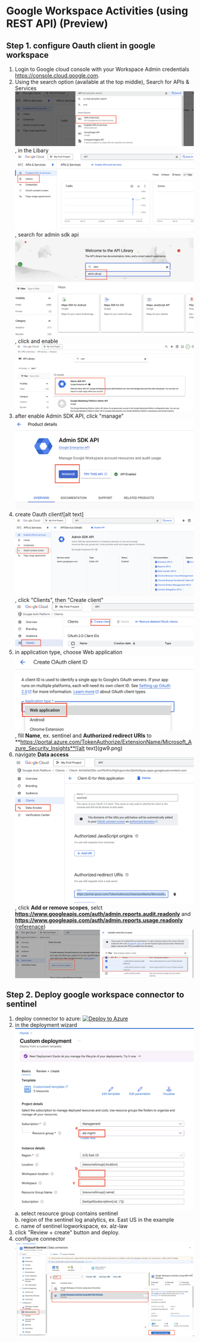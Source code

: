 # Google Workspace Activities (using REST API) (Preview)
## Step 1. configure Oauth client in google workspace
1. Login to Google cloud console with your Workspace Admin credentials https://console.cloud.google.com.
2. Using the search option (available at the top middle), Search for APIs & Services
![alt text](gw1.png), in the Libary![alt text](gw2.png), search for admin sdk api ![alt text](gw3.png), click and enable ![alt text](gw4.png)
3. after enable Admin SDK API, click "manage"![alt text](gw5.png)
4. create Oauth client![alt text]![alt text](gw6.png), click "Clients", then "Create client"![alt text](gw7.png)
5. in application type, choose Web application ![alt text](gw8.png), fill **Name**, ex. sentinel and **Authorized redirect URIs** to **https://portal.azure.com/TokenAuthorize/ExtensionName/Microsoft_Azure_Security_Insights**![alt text](gw9.png)
6. navigate  **Data access** ![alt text](gw10.png), click **Add or remove scopes**, selct **https://www.googleapis.com/auth/admin.reports.audit.readonly** and **https://www.googleapis.com/auth/admin.reports.usage.readonly** ([referenace](https://developers.google.com/workspace/admin/reports/auth?hl=zh-tw)) ![alt text](gw11.png)
## Step 2. Deploy google workspace connector to sentinel
1. deploy connector to azure: [![Deploy to Azure](https://aka.ms/deploytoazurebutton)](https://portal.azure.com/#blade/Microsoft_Azure_CreateUIDef/CustomDeploymentBlade/uri/https%3A%2F%2Fraw.githubusercontent.com%2Fhifrank%2Fazure-sentinel-google-workspace-connector%2Fmain%2FGWorkspace.json)
2. in the deployment wizard![alt text](arm.png)<br>
   a. select resource group contains sentinel<br>
   b. region of the sentinel log analytics, ex. East US in the example<br>
   c. name of sentinel logworkspace, ex. alz-law
3. click "Review + create" button and deploy. 
4. configure connector
![alt text](connector.png)
